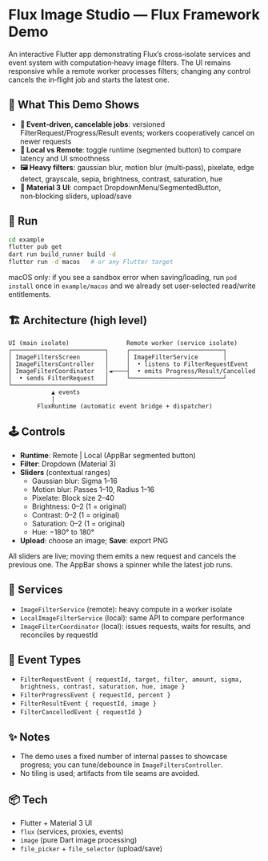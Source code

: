 # Flux Image Studio — Flux Framework Demo

An interactive Flutter app demonstrating Flux’s cross‑isolate services and event system with computation‑heavy image filters. The UI remains responsive while a remote worker processes filters; changing any control cancels the in‑flight job and starts the latest one.

## 🎯 What This Demo Shows

- **📡 Event‑driven, cancelable jobs**: versioned FilterRequest/Progress/Result events; workers cooperatively cancel on newer requests
- **🔄 Local vs Remote**: toggle runtime (segmented button) to compare latency and UI smoothness
- **🖼️ Heavy filters**: gaussian blur, motion blur (multi‑pass), pixelate, edge detect, grayscale, sepia, brightness, contrast, saturation, hue
- **🧭 Material 3 UI**: compact DropdownMenu/SegmentedButton, non‑blocking sliders, upload/save

## 🚀 Run

```bash
cd example
flutter pub get
dart run build_runner build -d
flutter run -d macos   # or any Flutter target
```

macOS only: if you see a sandbox error when saving/loading, run `pod install` once in `example/macos` and we already set user‑selected read/write entitlements.

## 🏗️ Architecture (high level)

```
UI (main isolate)                Remote worker (service isolate)
┌──────────────────────────┐     ┌──────────────────────────┐
│ ImageFiltersScreen       │     │ ImageFilterService       │
│ ImageFiltersController   │     │  • listens to FilterRequestEvent
│ ImageFilterCoordinator   │◄────┤  • emits Progress/Result/Cancelled
│  • sends FilterRequest   │     └──────────────────────────┘
└──────────────────────────┘
            ▲ events
            │
        FluxRuntime (automatic event bridge + dispatcher)
```

## 🕹️ Controls

- **Runtime**: Remote | Local (AppBar segmented button)
- **Filter**: Dropdown (Material 3)
- **Sliders** (contextual ranges)
  - Gaussian blur: Sigma 1–16
  - Motion blur: Passes 1–10, Radius 1–16
  - Pixelate: Block size 2–40
  - Brightness: 0–2 (1 = original)
  - Contrast: 0–2 (1 = original)
  - Saturation: 0–2 (1 = original)
  - Hue: −180° to 180°
- **Upload**: choose an image; **Save**: export PNG

All sliders are live; moving them emits a new request and cancels the previous one. The AppBar shows a spinner while the latest job runs.

## 🧩 Services

- `ImageFilterService` (remote): heavy compute in a worker isolate
- `LocalImageFilterService` (local): same API to compare performance
- `ImageFilterCoordinator` (local): issues requests, waits for results, and reconciles by requestId

## 📡 Event Types

- `FilterRequestEvent { requestId, target, filter, amount, sigma, brightness, contrast, saturation, hue, image }`
- `FilterProgressEvent { requestId, percent }`
- `FilterResultEvent { requestId, image }`
- `FilterCancelledEvent { requestId }`

## ✨ Notes

- The demo uses a fixed number of internal passes to showcase progress; you can tune/debounce in `ImageFiltersController`.
- No tiling is used; artifacts from tile seams are avoided.

## 📦 Tech

- Flutter + Material 3 UI
- `flux` (services, proxies, events)
- `image` (pure Dart image processing)
- `file_picker` + `file_selector` (upload/save)